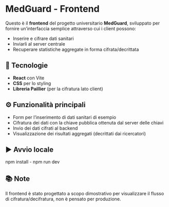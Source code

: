 # MedGuard - Frontend

Questo è il **frontend** del progetto universitario **MedGuard**, sviluppato per fornire un’interfaccia semplice attraverso cui i client possono:

- Inserire e cifrare dati sanitari
- Inviarli al server centrale
- Recuperare statistiche aggregate in forma cifrata/decrittata

## 🚀 Tecnologie
- **React** con Vite
- **CSS** per lo styling
- **Libreria Paillier** (per la cifratura lato client)

## ⚙️ Funzionalità principali
- Form per l’inserimento di dati sanitari di esempio
- Cifratura dei dati con la chiave pubblica ottenuta dal server delle chiavi
- Invio dei dati cifrati al backend
- Visualizzazione dei risultati aggregati (decrittati dai ricercatori)

## ▶️ Avvio locale
  npm install -
  npm run dev 

## 📚 Note
Il frontend è stato progettato a scopo dimostrativo per visualizzare il flusso di cifratura/decifratura, non è pensato per produzione.
